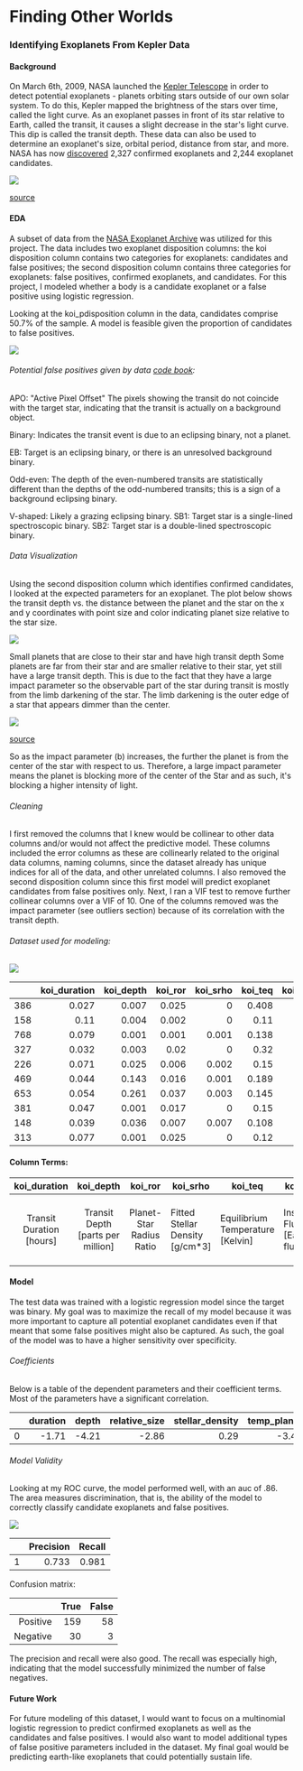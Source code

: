 # Finding Other Worlds
### Identifying Exoplanets From Kepler Data

#### Background
On March 6th, 2009, NASA launched the [Kepler Telescope](https://www.nasa.gov/mission_pages/kepler/launch/index.html) in order to detect potential exoplanets - planets orbiting stars outside of our own solar system. To do this, Kepler mapped the brightness of the stars over time, called the light curve. As an exoplanet passes in front of its star relative to Earth, called the transit, it causes a slight decrease in the star's light curve. This dip is called the transit depth. These data can also be used to determine an exoplanet's size, orbital period, distance from star, and more. NASA has now [discovered](https://www.nasa.gov/kepler/discoveries) 2,327 confirmed exoplanets and 2,244 exoplanet candidates.

![](./images/transitgif2.gif)

[ source](https://www.cfa.harvard.edu/~avanderb/tutorial/tutorial.html)



#### EDA
A subset of data from the [NASA Exoplanet Archive](https://exoplanetarchive.ipac.caltech.edu/cgi-bin/TblView/nph-tblView?app=ExoTbls&config=koi) was utilized for this project. The data includes two exoplanet disposition columns: the koi disposition column contains two categories for exoplanets: candidates and false positives; the second disposition column contains three categories for exoplanets: false positives, confirmed exoplanets, and candidates. For this project, I modeled whether a body is a candidate exoplanet or a false positive using logistic regression.

Looking at the koi_pdisposition column in the data,  candidates comprise 50.7% of the sample. A model is feasible given the proportion of candidates to false positives.

![](./images/chart.png)

###### Potential false positives given by data [code book](https://exoplanetarchive.ipac.caltech.edu/docs/API_kepcandidate_columns.html#pdisposition):

APO: "Active Pixel Offset" The pixels showing the transit do not coincide with the target star, indicating that the transit is actually on a background object.

Binary: Indicates the transit event is due to an eclipsing binary, not a planet.  

EB: Target is an eclipsing binary, or there is an unresolved background binary.

Odd-even: The depth of the even-numbered transits are statistically different than the depths of the odd-numbered transits; this is a sign of a background eclipsing binary.

V-shaped: Likely a grazing eclipsing binary.
SB1: Target star is a single-lined spectroscopic binary.
SB2: Target star is a double-lined spectroscopic binary.

###### Data Visualization
Using the second disposition column which identifies confirmed candidates, I looked at the expected parameters for an exoplanet. The plot below shows the transit depth vs. the distance between the planet and the star on the x and y coordinates with point size and color indicating planet size relative to the star size.  

![](./images/scatter_plot_colorlegend.png)

Small planets that are close to their star and have high transit depth
Some planets are far from their star and are smaller relative to their star, yet still have a large transit depth. This is due to the fact that they have a large impact parameter so the observable part of the star during transit is mostly from the limb darkening of the star. The limb darkening is the outer edge of a star that appears dimmer than the center.


![](./images/impact_parameter.png)

[source](https://www.paulanthonywilson.com/exoplanets/exoplanet-detection-techniques/the-exoplanet-transit-method/)

So as the impact parameter (b) increases, the further the planet is from the center of the star with respect to us.
Therefore, a large impact parameter means the planet is blocking more of the center of the Star and as such, it's blocking a higher intensity of light.

###### Cleaning
I first removed the columns that I knew would be collinear to other data columns and/or would not affect the predictive model. These columns included the error columns as these are collinearly related to the original data columns, naming columns, since the dataset already has unique indices for all of the data, and other unrelated columns. I also removed the second disposition column since this first model will predict exoplanet candidates from false positives only.
Next, I ran a VIF test to remove further collinear columns over a VIF of 10. One of the columns removed was the impact parameter (see outliers section) because of its correlation with the transit depth.

###### Dataset used for modeling:

![](./images/corr_plot.png)

|     |   koi_duration  |   koi_depth |   koi_ror |   koi_srho |   koi_teq |   koi_insol |   koi_dor |   koi_num_transits |   koi_slogg |   koi_srad |
|----:|---------------:|------------:|----------:|-----------:|----------:|------------:|----------:|-------------------:|------------:|-----------:|
| 386 |          0.027 |       0.007 |     0.025 |      0     |     0.408 |       0.028 |         0 |              0.316 |       0.655 |      0.026 |
| 158 |          0.11  |       0.004 |     0.002 |      0     |     0.11  |       0     |         0 |              0.033 |       0.819 |      0.009 |
| 768 |          0.079 |       0.001 |     0.001 |      0.001 |     0.138 |       0     |         0 |              0.048 |       0.8   |      0.01  |
| 327 |          0.032 |       0.003 |     0.02  |      0     |     0.32  |       0.011 |         0 |              0.8   |       0.83  |      0.007 |
| 226 |          0.071 |       0.025 |     0.006 |      0.002 |     0.15  |       0.001 |         0 |              0.066 |       0.818 |      0.009 |
| 469 |          0.044 |       0.143 |     0.016 |      0.001 |     0.189 |       0.001 |         0 |              0.193 |       0.834 |      0.008 |
| 653 |          0.054 |       0.261 |     0.037 |      0.003 |     0.145 |       0     |         0 |              0.073 |       0.813 |      0.009 |
| 381 |          0.047 |       0.001 |     0.017 |      0     |     0.15  |       0.001 |         0 |              0.073 |       0.801 |      0.009 |
| 148 |          0.039 |       0.036 |     0.007 |      0.007 |     0.108 |       0     |         0 |              0.051 |       0.842 |      0.007 |
| 313 |          0.077 |       0.001 |     0.025 |      0     |     0.12  |       0     |         0 |              0.027 |       0.766 |      0.011 |


#### Column Terms:

|       koi_duration       |             koi_depth             |          koi_ror         | koi_srho                         | koi_teq                           | koi_insol                     | koi_dor                                | koi_num_transits   | koi_slogg                                | koi_srad                      |
|:------------------------:|:---------------------------------:|:------------------------:|----------------------------------|-----------------------------------|-------------------------------|----------------------------------------|--------------------|------------------------------------------|-------------------------------|
| Transit Duration [hours] | Transit Depth [parts per million] | Planet-Star Radius Ratio | Fitted Stellar Density  [g/cm*3] | Equilibrium Temperature  [Kelvin] | Insolation Flux  [Earth flux] | Planet-Star Distance  over Star Radius | Number of Transits | Stellar Surface Gravity  [log10(cm s-2)] | Stellar Radius  [solar radii] |

#### Model

The test data was trained with a logistic regression model since the target was binary. My goal was to maximize the recall of my model because it was more important to capture all potential exoplanet candidates even if that meant that some false positives might also be captured. As such, the goal of the model was to have a higher sensitivity over specificity.

###### Coefficients
Below is a table of the dependent parameters and their coefficient terms. Most of the parameters have a significant correlation.

|    |   duration |   depth |   relative_size |   stellar_density |   temp_planet |   insolation_flux |   num_transits |   stellar_surface_gravity |   stellar_radius |
|---:|-----------:|--------:|----------------:|------------------:|--------------:|------------------:|---------------:|--------------------------:|-----------------:|
|  0 |      -1.71 |   -4.21 |           -2.86 |              0.29 |         -3.43 |              0.29 |           -2.6 |                      1.08 |            -0.12 |

###### Model Validity

Looking at my ROC curve, the model performed well, with an auc of .86. The area measures discrimination, that is, the ability of the model to correctly classify candidate exoplanets and false positives.

![](./images/plotting_roc.png)


|    |   Precision |   Recall |
|---:|------------:|---------:|
|  1 |       0.733 |    0.981 |

Confusion matrix:

|        |True|False|
|-------:|---:|----:|
|Positive|159 |58   |
|Negative|30  |3    |

The precision and recall were also good. The recall was especially high, indicating that the model successfully minimized the number of false negatives.

#### Future Work
For future modeling of this dataset, I would want to focus on a multinomial logistic regression to predict  confirmed exoplanets as well as the candidates and false positives. I would also want to model additional types of false positive parameters included in the dataset. My final goal would be predicting earth-like exoplanets that could potentially sustain life.
